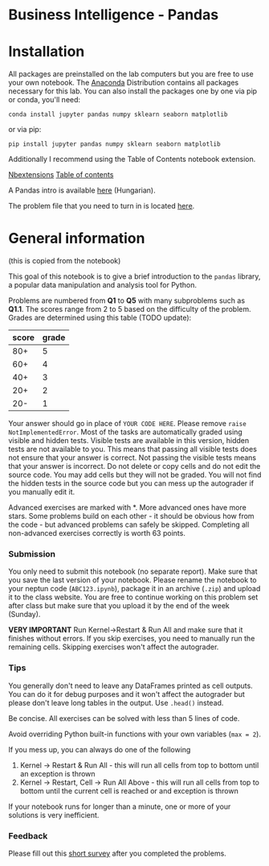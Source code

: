 # Business Intelligence - Pandas

# Installation

All packages are preinstalled on the lab computers but you are free to use your own notebook.
The [Anaconda](https://www.anaconda.com/distribution/#download-section) Distribution contains all packages necessary for this lab.
You can also install the packages one by one via pip or conda, you'll need:

    conda install jupyter pandas numpy sklearn seaborn matplotlib

or via pip:

    pip install jupyter pandas numpy sklearn seaborn matplotlib

Additionally I recommend using the Table of Contents notebook extension.

[Nbextensions](https://jupyter-contrib-nbextensions.readthedocs.io/en/latest/install.html)
[Table of contents](https://jupyter-contrib-nbextensions.readthedocs.io/en/latest/nbextensions/toc2/README.html)

A Pandas intro is available [here](https://github.com/bi-labor/pandas_jupyter/blob/master/notebooks/Pandas_alapok.ipynb) (Hungarian).

The problem file that you need to turn in is located [here](https://github.com/bi-labor/pandas_jupyter/blob/master/notebooks/pandas_labor_2020.ipynb).

# General information

(this is copied from the notebook)

This goal of this notebook is to give a brief introduction to the `pandas` library, a popular data manipulation and analysis tool for Python.

Problems are numbered from **Q1** to **Q5** with many subproblems such as **Q1.1**. The scores range from 2 to 5 based on the difficulty of the problem. Grades are determined using this table (TODO update):

| score | grade |
| ---- | ----|
| 80+ | 5 |
| 60+ | 4 |
| 40+ | 3 |
| 20+ | 2 |
| 20- | 1 |

Your answer should go in place of `YOUR CODE HERE`. Please remove `raise NotImplementedError`.
Most of the tasks are automatically graded using visible and hidden tests.
Visible tests are available in this version, hidden tests are not available to you.
This means that passing all visible tests does not ensure that your answer is correct.
Not passing the visible tests means that your answer is incorrect.
Do not delete or copy cells and do not edit the source code.
You may add cells but they will not be graded.
You will not find the hidden tests in the source code but you can mess up the autograder if you manually edit it.

Advanced exercises are marked with \*.
More advanced ones have more stars.
Some problems build on each other - it should be obvious how from the code - but advanced problems can safely be skipped.
Completing all non-advanced exercises correctly is worth 63 points.

### Submission

You only need to submit this notebook (no separate report).
Make sure that you save the last version of your notebook.
Please rename the notebook to your neptun code (`ABC123.ipynb`), package it in an archive (`.zip`) and upload it to the class website.
You are free to continue working on this problem set after class but make sure that you upload it by the end of the week (Sunday).

**VERY IMPORTANT** Run Kernel->Restart & Run All and make sure that it finishes without errors.
If you skip exercises, you need to manually run the remaining cells.
Skipping exercises won't affect the autograder.


### Tips

You generally don't need to leave any DataFrames printed as cell outputs. You can do it for debug purposes and it won't affect the autograder but please don't leave long tables in the output. Use `.head()` instead.

Be concise. All exercises can be solved with less than 5 lines of code.

Avoid overriding Python built-in functions with your own variables (`max = 2`).

If you mess up, you can always do one of the following
  1. Kernel -> Restart & Run All - this will run all cells from top to bottom until an exception is thrown
  1. Kernel -> Restart, Cell -> Run All Above - this will run all cells from top to bottom until the current cell is reached or and exception is thrown

If your notebook runs for longer than a minute, one or more of your solutions is very inefficient.

### Feedback

Please fill out this [short survey](https://forms.gle/i717e8Mzijjy3Pfk9) after you completed the problems.
